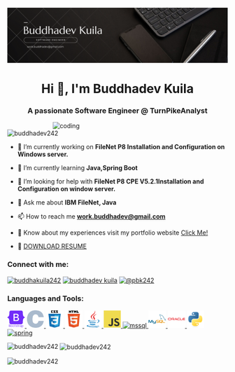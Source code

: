 ![logo](https://github.com/Buddhadev242/Buddhadev242/blob/main/Buddhadev%20Kuila%20(1).png)
<h1 align="center">Hi 👋, I'm Buddhadev Kuila</h1>
<h3 align="center">A passionate Software Engineer @ TurnPikeAnalyst</h3>
<img align="right" alt="coding" width="400" src="https://media.licdn.com/dms/image/C4D12AQE8R-PMD0SdVQ/article-cover_image-shrink_600_2000/0/1626934133895?e=2147483647&v=beta&t=xcXhgbXVEPbZYy7FRpsFM2-1u9Zyg-UMisumOcYkpG4">
<p align="left"> <img src="https://komarev.com/ghpvc/?username=buddhadev242&label=Profile%20views&color=0e75b6&style=flat" alt="buddhadev242" /> </p>

- 🔭 I’m currently working on **FileNet P8 Installation and Configuration on Windows server.**

- 🌱 I’m currently learning **Java,Spring Boot**

- 🤝 I’m looking for help with **FileNet P8 CPE V5.2.1Installation and Configuration on window server.**

- 💬 Ask me about **IBM FileNet, Java**

- 📫 How to reach me **work.buddhadev@gmail.com**

- 📄 Know about my experiences visit my portfolio website <a href=https://buddhadevkuila-portfolio.lovable.app/>Click Me!</a>
- 📄 <a href="https://buddhadev242.github.io/Portfolio_Website/Buddhadev_kuila_Resume.pdf">DOWNLOAD RESUME</a>
<h3 align="left">Connect with me:</h3>
<p align="left">
<a href="https://linkedin.com/in/buddhakuila242" target="blank"><img align="center" src="https://raw.githubusercontent.com/rahuldkjain/github-profile-readme-generator/master/src/images/icons/Social/linked-in-alt.svg" alt="buddhakuila242" height="30" width="40" /></a>
<a href="https://fb.com/buddhadev kuila" target="blank"><img align="center" src="https://raw.githubusercontent.com/rahuldkjain/github-profile-readme-generator/master/src/images/icons/Social/facebook.svg" alt="buddhadev kuila" height="30" width="40" /></a>
<a href="https://www.youtube.com/c/@pbk242" target="blank"><img align="center" src="https://raw.githubusercontent.com/rahuldkjain/github-profile-readme-generator/master/src/images/icons/Social/youtube.svg" alt="@pbk242" height="30" width="40" /></a>
</p>

<h3 align="left">Languages and Tools:</h3>
<p align="left"> <a href="https://getbootstrap.com" target="_blank" rel="noreferrer"> <img src="https://raw.githubusercontent.com/devicons/devicon/master/icons/bootstrap/bootstrap-plain-wordmark.svg" alt="bootstrap" width="40" height="40"/> </a> <a href="https://www.cprogramming.com/" target="_blank" rel="noreferrer"> <img src="https://raw.githubusercontent.com/devicons/devicon/master/icons/c/c-original.svg" alt="c" width="40" height="40"/> </a> <a href="https://www.w3schools.com/css/" target="_blank" rel="noreferrer"> <img src="https://raw.githubusercontent.com/devicons/devicon/master/icons/css3/css3-original-wordmark.svg" alt="css3" width="40" height="40"/> </a> <a href="https://www.w3.org/html/" target="_blank" rel="noreferrer"> <img src="https://raw.githubusercontent.com/devicons/devicon/master/icons/html5/html5-original-wordmark.svg" alt="html5" width="40" height="40"/> </a> <a href="https://www.java.com" target="_blank" rel="noreferrer"> <img src="https://raw.githubusercontent.com/devicons/devicon/master/icons/java/java-original.svg" alt="java" width="40" height="40"/> </a> <a href="https://developer.mozilla.org/en-US/docs/Web/JavaScript" target="_blank" rel="noreferrer"> <img src="https://raw.githubusercontent.com/devicons/devicon/master/icons/javascript/javascript-original.svg" alt="javascript" width="40" height="40"/> </a> <a href="https://www.microsoft.com/en-us/sql-server" target="_blank" rel="noreferrer"> <img src="https://www.svgrepo.com/show/303229/microsoft-sql-server-logo.svg" alt="mssql" width="40" height="40"/> </a> <a href="https://www.mysql.com/" target="_blank" rel="noreferrer"> <img src="https://raw.githubusercontent.com/devicons/devicon/master/icons/mysql/mysql-original-wordmark.svg" alt="mysql" width="40" height="40"/> </a> <a href="https://www.oracle.com/" target="_blank" rel="noreferrer"> <img src="https://raw.githubusercontent.com/devicons/devicon/master/icons/oracle/oracle-original.svg" alt="oracle" width="40" height="40"/> </a> <a href="https://www.python.org" target="_blank" rel="noreferrer"> <img src="https://raw.githubusercontent.com/devicons/devicon/master/icons/python/python-original.svg" alt="python" width="40" height="40"/> </a> <a href="https://spring.io/" target="_blank" rel="noreferrer"> <img src="https://www.vectorlogo.zone/logos/springio/springio-icon.svg" alt="spring" width="40" height="40"/> </a> </p>

<p><img align="left" src="https://github-readme-stats.vercel.app/api/top-langs?username=buddhadev242&show_icons=true&locale=en&layout=compact" alt="buddhadev242" /></p>

<p>&nbsp;<img align="center" src="https://github-readme-stats.vercel.app/api?username=buddhadev242&show_icons=true&locale=en" alt="buddhadev242" /></p>

<p><img align="center" src="https://github-readme-streak-stats.herokuapp.com/?user=buddhadev242&" alt="buddhadev242" /></p>
